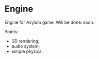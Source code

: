 # Engine
Engine for Asylum game. Will be done: soon.

Points:
- 3D rendering;
- audio system;
- simple physics.
